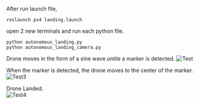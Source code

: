 After run launch file,

```
roslaunch px4 landing.launch
```
open 2 new terminals and run each python file.
```
python autonomous_landing.py
python autonomous_landing_camera.py

```



Drone moves in the form of a sine wave untile a marker is detected.
![Test](https://user-images.githubusercontent.com/46476876/64112409-48c91d00-cdc2-11e9-9366-cdbef56d4379.gif)



When the marker is detected, the drone moves to the center of the marker.
![Test3](https://user-images.githubusercontent.com/46476876/64112428-567ea280-cdc2-11e9-8d77-6b0a4cfa549c.gif)



Drone Landed.                                                       
![Test4](https://user-images.githubusercontent.com/46476876/64112437-5da5b080-cdc2-11e9-9057-8cb70f57f754.gif)
